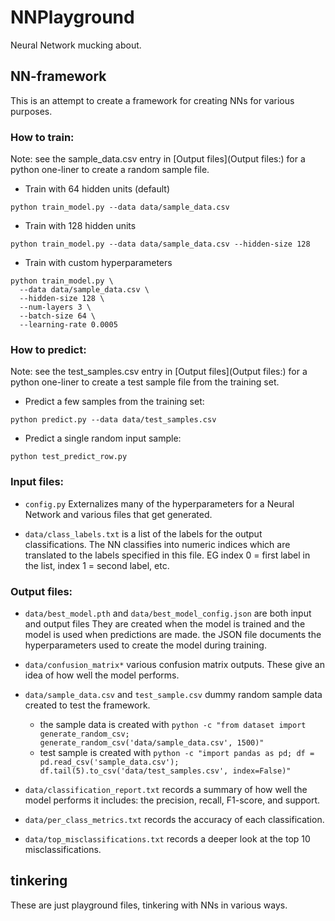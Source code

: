 # NNPlayground
Neural Network mucking about.

## NN-framework

This is an attempt to create a framework for creating NNs for various purposes.

### How to train:

Note: see the sample_data.csv entry in [Output files](Output files:) for a python one-liner to create a random sample file.

- Train with 64 hidden units (default)

```
python train_model.py --data data/sample_data.csv
```

- Train with 128 hidden units

```
python train_model.py --data data/sample_data.csv --hidden-size 128
```

- Train with custom hyperparameters

```
python train_model.py \
  --data data/sample_data.csv \
  --hidden-size 128 \
  --num-layers 3 \
  --batch-size 64 \
  --learning-rate 0.0005
  ```

### How to predict:

Note: see the test_samples.csv entry in [Output files](Output files:) for a python one-liner to create a test sample file from the training set.


- Predict a few samples from the training set:

```
python predict.py --data data/test_samples.csv
```

- Predict a single random input sample:

```
python test_predict_row.py
```

### Input files:

- `config.py`
    Externalizes many of the hyperparameters for a Neural Network and various
    files that get generated.

- `data/class_labels.txt` is a list of the labels for the output classifications.
    The NN classifies into numeric indices which are translated to the labels
    specified in this file. EG index 0 = first label in the list, index 1 = second label, etc.

### Output files:

- `data/best_model.pth` and `data/best_model_config.json` are both input and output files
    They are created when the model is trained and the model is used when predictions are made.
    the JSON file documents the hyperparameters used to create the model during training.

- `data/confusion_matrix*` various confusion matrix outputs. These give an idea of how
    well the model performs.

- `data/sample_data.csv` and `test_sample.csv` dummy random sample data created to test
    the framework.
    - the sample data is created with `python -c "from dataset import generate_random_csv; generate_random_csv('data/sample_data.csv', 1500)"`
    - test sample is created with `python -c "import pandas as pd; df = pd.read_csv('sample_data.csv'); df.tail(5).to_csv('data/test_samples.csv', index=False)"`

- `data/classification_report.txt` records a summary of how well the model performs it includes: the precision, recall, F1-score, and support.

- `data/per_class_metrics.txt` records the accuracy of each classification.

- `data/top_misclassifications.txt` records a deeper look at the top 10 misclassifications.

## tinkering

These are just playground files, tinkering with NNs in various ways.


